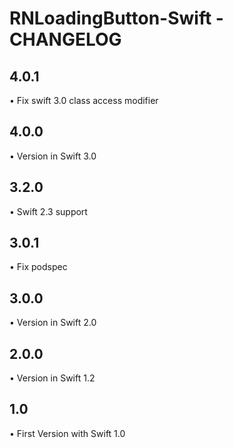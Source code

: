 # RNLoadingButton-Swift - CHANGELOG

## 4.0.1
• Fix swift 3.0 class access modifier

## 4.0.0
• Version in Swift 3.0

## 3.2.0
• Swift 2.3 support

## 3.0.1
• Fix podspec

## 3.0.0
• Version in Swift 2.0

## 2.0.0
• Version in Swift 1.2

## 1.0
• First Version with Swift 1.0
